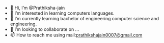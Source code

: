 - 👋 Hi, I’m @Prathiksha-jain
- 👀 I’m interested in learning computers languages.
- 🌱 I’m currently learning bachelor of engineering computer science and engineering.
- 💞️ I’m looking to collaborate on ...
- 📫 How to reach me using mail:prathikshajain0007@gmail.com

<!---
Prathiksha-jain/Prathiksha-jain is a ✨ special ✨ repository because its `README.md` (this file) appears on your GitHub profile.
You can click the Preview link to take a look at your changes.
--->
